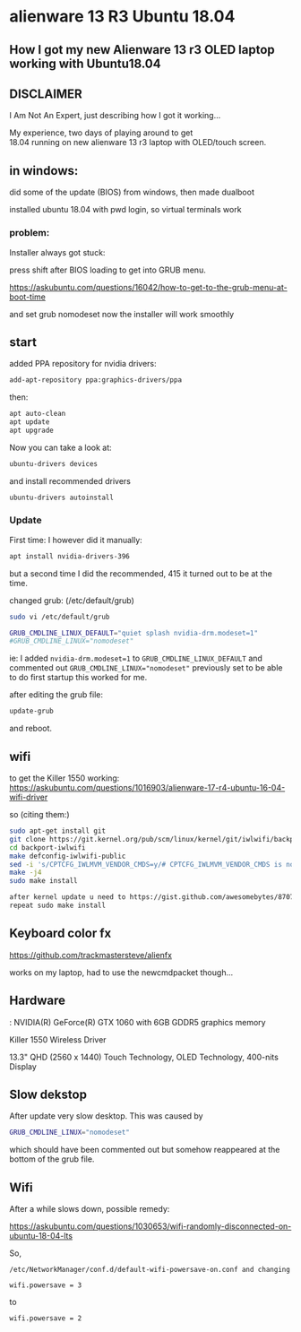 # alienware 13 R3 Ubuntu 18.04
## How I got my new Alienware 13 r3 OLED laptop working with Ubuntu18.04

## DISCLAIMER
I Am Not An Expert, just describing how I got it working...

 My experience, two days of playing around to get  
18.04 running on new alienware 13 r3 laptop with OLED/touch screen.

## in windows:
did some of the update (BIOS) from windows, then made dualboot

installed ubuntu 18.04 with  pwd login, so virtual terminals work

### problem:
Installer always got stuck:

press shift after BIOS loading to get into GRUB menu.

https://askubuntu.com/questions/16042/how-to-get-to-the-grub-menu-at-boot-time

and set grub nomodeset
now the installer will work smoothly


## start

added PPA repository for nvidia drivers:

```bash
add-apt-repository ppa:graphics-drivers/ppa
```

then:
```bash
apt auto-clean
apt update
apt upgrade
```
Now you can take a look at:

```bash
ubuntu-drivers devices
```

and install recommended drivers

```bash
ubuntu-drivers autoinstall
```
### Update
First time:
I however did it manually:

```bash
apt install nvidia-drivers-396
```

but a second time I did the recommended, 415
it turned out to be at the time.


changed grub: (/etc/default/grub)

```bash
sudo vi /etc/default/grub
```

```bash
GRUB_CMDLINE_LINUX_DEFAULT="quiet splash nvidia-drm.modeset=1"
#GRUB_CMDLINE_LINUX="nomodeset"
```

ie: I added ```nvidia-drm.modeset=1``` to ```GRUB_CMDLINE_LINUX_DEFAULT``` and
commented out ```GRUB_CMDLINE_LINUX="nomodeset"``` previously set to be able to do first startup
this worked for me.

after editing the grub file:

```bash
update-grub
```
and reboot.

## wifi

to get the Killer 1550 working:
https://askubuntu.com/questions/1016903/alienware-17-r4-ubuntu-16-04-wifi-driver

so (citing them:)

```bash
sudo apt-get install git
git clone https://git.kernel.org/pub/scm/linux/kernel/git/iwlwifi/backport-iwlwifi.git
cd backport-iwlwifi
make defconfig-iwlwifi-public
sed -i 's/CPTCFG_IWLMVM_VENDOR_CMDS=y/# CPTCFG_IWLMVM_VENDOR_CMDS is not set/' .config
make -j4
sudo make install

after kernel update u need to https://gist.github.com/awesomebytes/87071f45b88eea334c6c8065a5956614
repeat sudo make install


```
## Keyboard color fx

https://github.com/trackmastersteve/alienfx

works on my laptop, had to use the newcmdpacket though...

## Hardware
: NVIDIA(R) GeForce(R) GTX 1060 with 6GB GDDR5 graphics memory

Killer 1550 Wireless Driver

13.3" QHD (2560 x 1440) Touch Technology, OLED Technology, 400-nits Display

## Slow dekstop

After update very slow desktop. This was caused by
```bash
GRUB_CMDLINE_LINUX="nomodeset" 
``` 
which should have been commented out but 
somehow reappeared at the bottom of the grub file.


## Wifi

After a while slows down, possible remedy:

https://askubuntu.com/questions/1030653/wifi-randomly-disconnected-on-ubuntu-18-04-lts

So, 
```
/etc/NetworkManager/conf.d/default-wifi-powersave-on.conf and changing
```

```
wifi.powersave = 3
```

to 

```
wifi.powersave = 2
```


